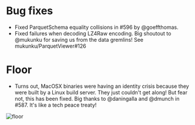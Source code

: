 # Bug fixes

- Fixed ParquetSchema equality collisions in #596 by @goeffthomas.
- Fixed failures when decoding LZ4Raw encoding. Big shoutout to @mukunku for saving us from the data gremlins! See mukunku/ParquetViewer#126

# Floor

- Turns out, MacOSX binaries were having an identity crisis because they were built by a Linux build server. They just couldn't get along! But fear not, this has been fixed. Big thanks to @daningalla and @dmunch in #587. It's like a tech peace treaty!

![floor](https://github.com/user-attachments/assets/6a643a36-36cd-4c1d-892b-3c6bd2593f27)
